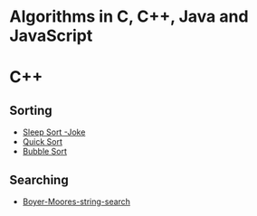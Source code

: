 # Algorithms in C, C++, Java and JavaScript 

# C++

## Sorting 
 - [Sleep Sort -Joke](https://github.com/DsChauhan08/Algorthims/blob/main/c%2B%2B/sleepingsort.cpp)
 - [Quick Sort](https://github.com/DsChauhan08/Algorthims/blob/main/c%2B%2B/quicksort.cpp)
 - [Bubble Sort](https://github.com/DsChauhan08/Algorthims/blob/main/c%2B%2B/bubblesort.cpp)

## Searching
  - [Boyer-Moores-string-search](https://github.com/DsChauhan08/Algorthims/blob/main/c%2B%2B/Boyer-Moores-string-search.cpp)

